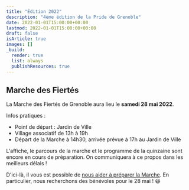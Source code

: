 ```yaml
---
title: "Édition 2022"
description: "4ème édition de la Pride de Grenoble"
date: 2022-01-01T15:00:00+00:00
lastmod: 2022-01-01T15:00:00+00:00
draft: false
isArticle: true
images: []
_build:
  render: true
  list: always
  publishResources: true
---
```


## Marche des Fiertés

La Marche des Fiertés de Grenoble aura lieu le **<time datetime="2022-05-28">samedi 28 mai 2022</time>**.

Infos pratiques :

- Point de départ : Jardin de Ville
- Village associatif de 13h à 19h
- Départ de la Marche à 14h30, arrivée prévue à 17h au Jardin de Ville

L'affiche, le parcours de la marche et le programme de la quinzaine sont encore en cours de préparation. On communiquera à ce propos dans les meilleurs délais !

D'ici-là, il vous est possible de [nous aider à préparer la Marche](/participer). En particulier, nous recherchons des bénévoles pour le 28 mai ! 😃

